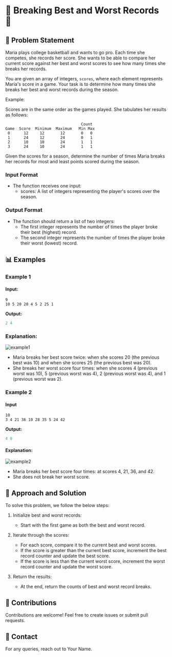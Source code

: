 # 🏅 Breaking Best and Worst Records 🏅

## 📖 Problem Statement

Maria plays college basketball and wants to go pro. Each time she competes, she records her score. She wants to be able to compare her current score against her best and worst scores to see how many times she breaks her records.

You are given an array of integers, `scores`, where each element represents Maria's score in a game. Your task is to determine how many times she breaks her best and worst records during the season.

Example:

Scores are in the same order as the games played. She tabulates her results as follows:

                                     Count
    Game  Score  Minimum  Maximum   Min Max
     0      12     12       12       0   0
     1      24     12       24       0   1
     2      10     10       24       1   1
     3      24     10       24       1   1

Given the scores for a season, determine the number of times Maria breaks her records for most and least points scored during the season.

### **Input Format**

- The function receives one input:
  - scores: A list of integers representing the player's scores over the season.

### **Output Format**

- The function should return a list of two integers:
  - The first integer represents the number of times the player broke their best (highest) record.
  - The second integer represents the number of times the player broke their worst (lowest) record.

## 📊 Examples

### Example 1

#### Input:

```
9
10 5 20 20 4 5 2 25 1

```

**Output:**

```java
2 4
```

### Explanation:

![example1](https://s3.amazonaws.com/hr-assets/0/1487360234-6bca5c518d-breakingbest3.png)

- Maria breaks her best score twice: when she scores 20 (the previous best was 10) and when she scores 25 (the previous best was 20).
- She breaks her worst score four times: when she scores 4 (previous worst was 10), 5 (previous worst was 4), 2 (previous worst was 4), and 1 (previous worst was 2).

### Example 2

#### Input

```
10
3 4 21 36 10 28 35 5 24 42
```

**Output:**

```java
4 0
```

#### Explanation:

![example2](https://s3.amazonaws.com/hr-assets/0/1487360375-aee4388234-breakingbest5.png)

- Maria breaks her best score four times: at scores 4, 21, 36, and 42.
- She does not break her worst score.

## 🧠 Approach and Solution

To solve this problem, we follow the below steps:

1. Initialize best and worst records:

   - Start with the first game as both the best and worst record.

2. Iterate through the scores:

   - For each score, compare it to the current best and worst scores.
   - If the score is greater than the current best score, increment the best record counter and update the best score.
   - If the score is less than the current worst score, increment the worst record counter and update the worst score.

3. Return the results:

   - At the end, return the counts of best and worst record breaks.

## 🤗 Contributions

Contributions are welcome! Feel free to create issues or submit pull requests.

## 📧 Contact

For any queries, reach out to Your Name.
